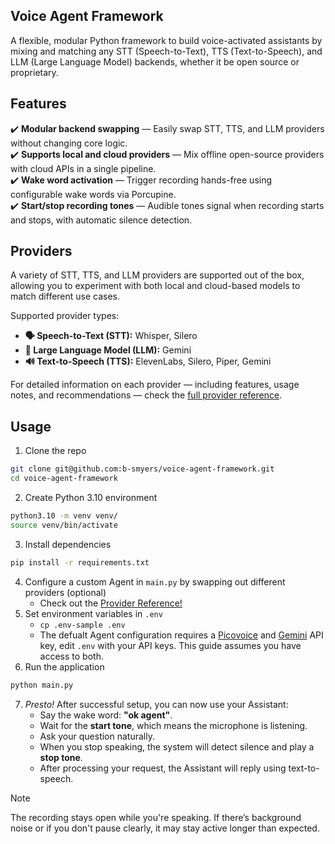 ## Voice Agent Framework
A flexible, modular Python framework to build voice-activated assistants by mixing and matching any STT (Speech-to-Text), TTS (Text-to-Speech), and LLM (Large Language Model) backends, whether it be open source or proprietary.

## Features

✔️ **Modular backend swapping** — Easily swap STT, TTS, and LLM providers without changing core logic.<br>
✔️ **Supports local and cloud providers** — Mix offline open-source providers with cloud APIs in a single pipeline.<br>
✔️ **Wake word activation** — Trigger recording hands-free using configurable wake words via Porcupine.<br>
✔️ **Start/stop recording tones** — Audible tones signal when recording starts and stops, with automatic silence detection.<br>

## Providers

A variety of STT, TTS, and LLM providers are supported out of the box, allowing you to experiment with both local and cloud-based models to match different use cases.

Supported provider types:
- **🗣️ Speech-to-Text (STT):** Whisper, Silero
- **💬 Large Language Model (LLM):** Gemini
- **🔊 Text-to-Speech (TTS):** ElevenLabs, Silero, Piper, Gemini

For detailed information on each provider — including features, usage notes, and recommendations — check the [full provider reference](PROVIDERS.md).

## Usage

1. Clone the repo
```bash
git clone git@github.com:b-smyers/voice-agent-framework.git
cd voice-agent-framework
```
2. Create Python 3.10 environment
```bash
python3.10 -m venv venv/
source venv/bin/activate
```
3. Install dependencies
```bash
pip install -r requirements.txt
```
4. Configure a custom Agent in `main.py` by swapping out different providers (optional)
    - Check out the [Provider Reference!](PROVIDERS.md)
5. Set environment variables in `.env`
    - `cp .env-sample .env`
    - The defualt Agent configuration requires a [Picovoice](https://picovoice.ai/) and [Gemini](https://aistudio.google.com/apikey) API key, edit `.env` with your API keys. This guide assumes you have access to both.
6. Run the application
```bash
python main.py
```
7. *Presto!* After successful setup, you can now use your Assistant:
    - Say the wake word: **"ok agent"**.
    - Wait for the **start tone**, which means the microphone is listening.
    - Ask your question naturally.
    - When you stop speaking, the system will detect silence and play a **stop tone**.
    - After processing your request, the Assistant will reply using text-to-speech.

> [!NOTE] 
> The recording stays open while you're speaking. If there’s background noise or if you don't pause clearly, it may stay active longer than expected.
